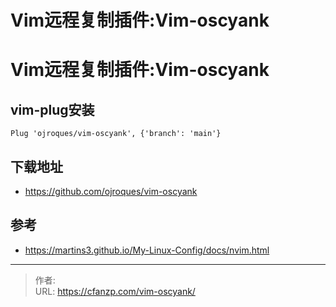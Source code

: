 # Vim远程复制插件:Vim-oscyank


<!--more-->
# Vim远程复制插件:Vim-oscyank
## vim-plug安装
```
Plug 'ojroques/vim-oscyank', {'branch': 'main'}
```

## 下载地址
- https://github.com/ojroques/vim-oscyank

## 参考
- https://martins3.github.io/My-Linux-Config/docs/nvim.html


---

> 作者:   
> URL: https://cfanzp.com/vim-oscyank/  

